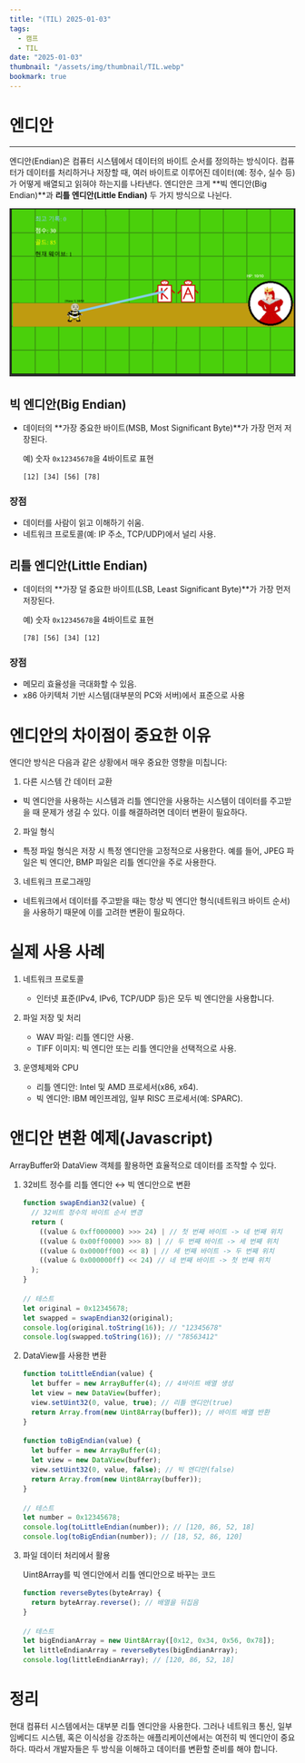 ```yaml
---
title: "(TIL) 2025-01-03"
tags:
  - 캠프
  - TIL
date: "2025-01-03"
thumbnail: "/assets/img/thumbnail/TIL.webp"
bookmark: true
---
```


# 엔디안

---

엔디안(Endian)은 컴퓨터 시스템에서 데이터의 바이트 순서를 정의하는 방식이다. 컴퓨터가 데이터를 처리하거나 저장할 때, 여러 바이트로 이루어진 데이터(예: 정수, 실수 등)가 어떻게 배열되고 읽혀야 하는지를 나타낸다. 엔디안은 크게 **빅 엔디안(Big Endian)**과 **리틀 엔디안(Little Endian)** 두 가지 방식으로 나뉜다.

![엔디안](/assets/img/TIL/241231/001.png)

## 빅 엔디안(Big Endian)

- 데이터의 **가장 중요한 바이트(MSB, Most Significant Byte)**가 가장 먼저 저장된다.

  예) 숫자 `0x12345678`을 4바이트로 표현

  ```text
  [12] [34] [56] [78]
  ```

### 장점

- 데이터를 사람이 읽고 이해하기 쉬움.
- 네트워크 프로토콜(예: IP 주소, TCP/UDP)에서 널리 사용.

## 리틀 엔디안(Little Endian)

- 데이터의 **가장 덜 중요한 바이트(LSB, Least Significant Byte)**가 가장 먼저 저장된다.

  예) 숫자 `0x12345678`을 4바이트로 표현

  ```text
  [78] [56] [34] [12]
  ```

### 장점

- 메모리 효율성을 극대화할 수 있음.
- x86 아키텍처 기반 시스템(대부분의 PC와 서버)에서 표준으로 사용

# 엔디안의 차이점이 중요한 이유

엔디안 방식은 다음과 같은 상황에서 매우 중요한 영향을 미칩니다:

1. 다른 시스템 간 데이터 교환

- 빅 엔디안을 사용하는 시스템과 리틀 엔디안을 사용하는 시스템이 데이터를 주고받을 때 문제가 생길 수 있다. 이를 해결하려면 데이터 변환이 필요하다.

2. 파일 형식

- 특정 파일 형식은 저장 시 특정 엔디안을 고정적으로 사용한다. 예를 들어, JPEG 파일은 빅 엔디안, BMP 파일은 리틀 엔디안을 주로 사용한다.

3. 네트워크 프로그래밍

- 네트워크에서 데이터를 주고받을 때는 항상 빅 엔디안 형식(네트워크 바이트 순서)을 사용하기 때문에 이를 고려한 변환이 필요하다.

# 실제 사용 사례

1. 네트워크 프로토콜

   - 인터넷 표준(IPv4, IPv6, TCP/UDP 등)은 모두 빅 엔디안을 사용합니다.

2. 파일 저장 및 처리

   - WAV 파일: 리틀 엔디안 사용.
   - TIFF 이미지: 빅 엔디안 또는 리틀 엔디안을 선택적으로 사용.

3. 운영체제와 CPU
   - 리틀 엔디안: Intel 및 AMD 프로세서(x86, x64).
   - 빅 엔디안: IBM 메인프레임, 일부 RISC 프로세서(예: SPARC).

# 앤디안 변환 예제(Javascript)

ArrayBuffer와 DataView 객체를 활용하면 효율적으로 데이터를 조작할 수 있다.

1. 32비트 정수를 리틀 엔디안 ↔ 빅 엔디안으로 변환

   ```javascript
   function swapEndian32(value) {
     // 32비트 정수의 바이트 순서 변경
     return (
       ((value & 0xff000000) >>> 24) | // 첫 번째 바이트 -> 네 번째 위치
       ((value & 0x00ff0000) >>> 8) | // 두 번째 바이트 -> 세 번째 위치
       ((value & 0x0000ff00) << 8) | // 세 번째 바이트 -> 두 번째 위치
       ((value & 0x000000ff) << 24) // 네 번째 바이트 -> 첫 번째 위치
     );
   }

   // 테스트
   let original = 0x12345678;
   let swapped = swapEndian32(original);
   console.log(original.toString(16)); // "12345678"
   console.log(swapped.toString(16)); // "78563412"
   ```

2. DataView를 사용한 변환

   ```javascript
   function toLittleEndian(value) {
     let buffer = new ArrayBuffer(4); // 4바이트 배열 생성
     let view = new DataView(buffer);
     view.setUint32(0, value, true); // 리틀 엔디안(true)
     return Array.from(new Uint8Array(buffer)); // 바이트 배열 반환
   }

   function toBigEndian(value) {
     let buffer = new ArrayBuffer(4);
     let view = new DataView(buffer);
     view.setUint32(0, value, false); // 빅 엔디안(false)
     return Array.from(new Uint8Array(buffer));
   }

   // 테스트
   let number = 0x12345678;
   console.log(toLittleEndian(number)); // [120, 86, 52, 18]
   console.log(toBigEndian(number)); // [18, 52, 86, 120]
   ```

3. 파일 데이터 처리에서 활용

   Uint8Array를 빅 엔디안에서 리틀 엔디안으로 바꾸는 코드

   ```javascript
   function reverseBytes(byteArray) {
     return byteArray.reverse(); // 배열을 뒤집음
   }

   // 테스트
   let bigEndianArray = new Uint8Array([0x12, 0x34, 0x56, 0x78]);
   let littleEndianArray = reverseBytes(bigEndianArray);
   console.log(littleEndianArray); // [120, 86, 52, 18]
   ```

# 정리

현대 컴퓨터 시스템에서는 대부분 리틀 엔디안을 사용한다. 그러나 네트워크 통신, 일부 임베디드 시스템, 혹은 이식성을 강조하는 애플리케이션에서는 여전히 빅 엔디안이 중요하다. 따라서 개발자들은 두 방식을 이해하고 데이터를 변환할 준비를 해야 합니다.
